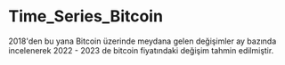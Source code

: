 # Time_Series_Bitcoin
 2018'den bu yana Bitcoin üzerinde meydana gelen değişimler ay bazında incelenerek 2022 - 2023 de bitcoin fiyatındaki değişim tahmin edilmiştir.
